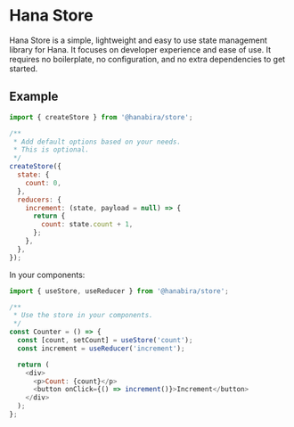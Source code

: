 # Hana Store

Hana Store is a simple, lightweight and easy to use state management library for Hana. It focuses on developer experience and ease of use. It requires no boilerplate, no configuration, and no extra dependencies to get started.

## Example

```js
import { createStore } from '@hanabira/store';

/**
 * Add default options based on your needs.
 * This is optional.
 */
createStore({
  state: {
    count: 0,
  },
  reducers: {
    increment: (state, payload = null) => {
      return {
        count: state.count + 1,
      };
    },
  },
});
```

In your components:

```js
import { useStore, useReducer } from '@hanabira/store';

/**
 * Use the store in your components.
 */
const Counter = () => {
  const [count, setCount] = useStore('count');
  const increment = useReducer('increment');

  return (
    <div>
      <p>Count: {count}</p>
      <button onClick={() => increment()}>Increment</button>
    </div>
  );
};
```
